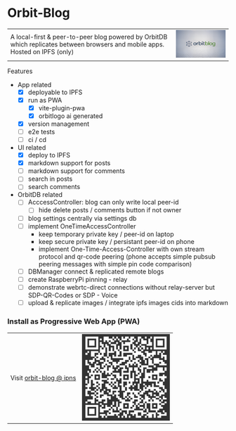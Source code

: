 # Orbit-Blog

<table border="0" cellspacing="0" cellpadding="0">
  <tr>
      <td>A local-first & peer-to-peer blog powered by OrbitDB which replicates between browsers and mobile apps. Hosted on IPFS (only)</td>
    <td><img src="./public/orbitbloglogo-700.png" width="300" alt="Orbit Blog Logo"></td>
  </tr>
</table>

Features
- App related
    - [x] deployable to IPFS
    - [x] run as PWA
        - [x] vite-plugin-pwa
        - [x] orbitlogo ai generated
    - [x] version management
    - [ ] e2e tests
    - [ ] ci / cd
- UI related
    - [x] deploy to IPFS
    - [x] markdown support for posts 
    - [ ] markdown support for comments
    - [ ] search in posts 
    - [ ] search comments
- OrbitDB related
    - [ ] AcccessController: blog can only write local peer-id
        - [ ] hide delete posts / comments button if not owner  
    - [ ] blog settings centrally via settings db
    - [ ] implement OneTimeAccessController 
        - keep temporary private key / peer-id on laptop 
        - keep secure private key / persistant peer-id on phone
        - implement One-Time-Access-Controller with own stream protocol and qr-code peering (phone accepts simple pubsub peering messages with simple pin code comparison)
    - [ ] DBManager connect & replicated remote blogs
    - [ ] create RaspberryPi pinning - relay
    - [ ] demonstrate webrtc-direct connections without relay-server but SDP-QR-Codes or SDP - Voice
    - [ ] upload & replicate images / integrate ipfs images cids into markdown

### Install as Progressive Web App (PWA)

<table border="0" cellspacing="0" cellpadding="0">
  <tr>
    <td>Visit <a href="ipns://k51qzi5uqu5djjnnjgtviql86f19isjyz6azhw48ovgn22m6otstezp2ngfs8g">orbit-blog @ ipns</a></td>
    <td><img src="/public/ipns.dweb.link.png" width="200" alt="QR Code to PWA"></td>
  </tr>
</table>